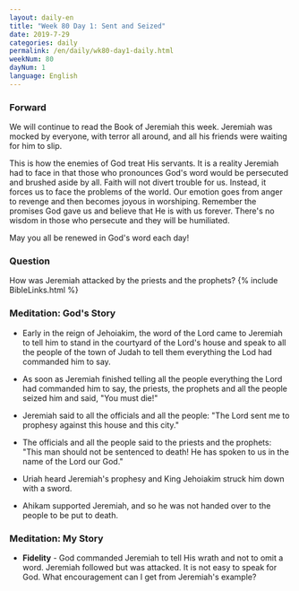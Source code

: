 ```yaml
---
layout: daily-en
title: "Week 80 Day 1: Sent and Seized"
date: 2019-7-29 
categories: daily
permalink: /en/daily/wk80-day1-daily.html
weekNum: 80
dayNum: 1
language: English
---
```


### Forward     
We will continue to read the Book of Jeremiah this week. Jeremiah was mocked by everyone, with terror all around, and all his friends were waiting for him to slip.

This is how the enemies of God treat His servants. It is a reality Jeremiah had to face in that those who pronounces God's word would be persecuted and brushed aside by all. Faith will not divert trouble for us. Instead, it forces us to face the problems of the world. Our emotion goes from anger to revenge and then becomes joyous in worshiping. Remember the promises God gave us and believe that He is with us forever. There's no wisdom in those who persecute and they will be humiliated.

May you all be renewed in God's word each day!

### Question     
How was Jeremiah attacked by the priests and the prophets?
{% include BibleLinks.html %} 

### Meditation: God's Story   
+ Early in the reign of Jehoiakim, the word of the Lord came to Jeremiah to tell him to stand in the courtyard of the Lord's house and speak to all the people of the town of Judah to tell them everything the Lod had commanded him to say. 

+ As soon as Jeremiah finished telling all the people everything the Lord had commanded him to say, the priests, the prophets and all the people seized him and said, "You must die!" 

+ Jeremiah said to all the officials and all the people: "The Lord sent me to prophesy against this house and this city." 

+ The officials and all the people said to the priests and the prophets: "This man should not be sentenced to death! He has spoken to us in the name of the Lord our God." 

+ Uriah heard Jeremiah's prophesy and King Jehoiakim struck him down with a sword. 

+ Ahikam supported Jeremiah, and so he was not handed over to the people to be put to death. 

### Meditation: My Story   
+ **Fidelity** - God commanded Jeremiah to tell His wrath and not to omit a word. Jeremiah followed but was attacked. It is not easy to speak for God. What encouragement can I get from Jeremiah's example? 
